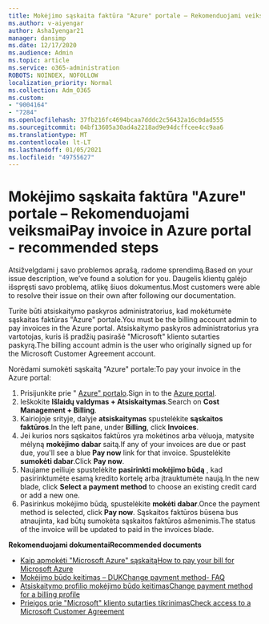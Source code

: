 ```yaml
---
title: Mokėjimo sąskaita faktūra "Azure" portale – Rekomenduojami veiksmai
ms.author: v-aiyengar
author: AshaIyengar21
manager: dansimp
ms.date: 12/17/2020
ms.audience: Admin
ms.topic: article
ms.service: o365-administration
ROBOTS: NOINDEX, NOFOLLOW
localization_priority: Normal
ms.collection: Adm_O365
ms.custom:
- "9004164"
- "7284"
ms.openlocfilehash: 37fb216fc4694bcaa7dddc2c56432a16c0dad555
ms.sourcegitcommit: 04bf13605a30ad4a2218ad9e94dcffcee4cc9aa6
ms.translationtype: MT
ms.contentlocale: lt-LT
ms.lasthandoff: 01/05/2021
ms.locfileid: "49755627"
---
```

# <a name="pay-invoice-in-azure-portal---recommended-steps"></a><span data-ttu-id="5a3d9-102">Mokėjimo sąskaita faktūra "Azure" portale – Rekomenduojami veiksmai</span><span class="sxs-lookup"><span data-stu-id="5a3d9-102">Pay invoice in Azure portal - recommended steps</span></span>

<span data-ttu-id="5a3d9-103">Atsižvelgdami į savo problemos aprašą, radome sprendimą.</span><span class="sxs-lookup"><span data-stu-id="5a3d9-103">Based on your issue description, we’ve found a solution for you.</span></span> <span data-ttu-id="5a3d9-104">Daugelis klientų galėjo išspręsti savo problemą, atlikę šiuos dokumentus.</span><span class="sxs-lookup"><span data-stu-id="5a3d9-104">Most customers were able to resolve their issue on their own after following our documentation.</span></span>

<span data-ttu-id="5a3d9-105">Turite būti atsiskaitymo paskyros administratorius, kad mokėtumėte sąskaitas faktūras "Azure" portale.</span><span class="sxs-lookup"><span data-stu-id="5a3d9-105">You must be the billing account admin to pay invoices in the Azure portal.</span></span> <span data-ttu-id="5a3d9-106">Atsiskaitymo paskyros administratorius yra vartotojas, kuris iš pradžių pasirašė "Microsoft" kliento sutarties paskyrą.</span><span class="sxs-lookup"><span data-stu-id="5a3d9-106">The billing account admin is the user who originally signed up for the Microsoft Customer Agreement account.</span></span> 

<span data-ttu-id="5a3d9-107">Norėdami sumokėti sąskaitą "Azure" portale:</span><span class="sxs-lookup"><span data-stu-id="5a3d9-107">To pay your invoice in the Azure portal:</span></span> 

1. <span data-ttu-id="5a3d9-108">Prisijunkite prie " [Azure" portalo](https://portal.azure.com/).</span><span class="sxs-lookup"><span data-stu-id="5a3d9-108">Sign in to the [Azure portal](https://portal.azure.com/).</span></span>
1. <span data-ttu-id="5a3d9-109">Ieškokite **Išlaidų valdymas + Atsiskaitymas**.</span><span class="sxs-lookup"><span data-stu-id="5a3d9-109">Search on **Cost Management + Billing**.</span></span>
1. <span data-ttu-id="5a3d9-110">Kairiojoje srityje, dalyje **atsiskaitymas** spustelėkite **sąskaitos faktūros**.</span><span class="sxs-lookup"><span data-stu-id="5a3d9-110">In the left pane, under **Billing**, click **Invoices**.</span></span>
1. <span data-ttu-id="5a3d9-111">Jei kurios nors sąskaitos faktūros yra mokėtinos arba vėluoja, matysite mėlyną **mokėjimo dabar** saitą.</span><span class="sxs-lookup"><span data-stu-id="5a3d9-111">If any of your invoices are due or past due, you'll see a blue **Pay now** link for that invoice.</span></span> <span data-ttu-id="5a3d9-112">Spustelėkite **sumokėti dabar**.</span><span class="sxs-lookup"><span data-stu-id="5a3d9-112">Click **Pay now**.</span></span>
1. <span data-ttu-id="5a3d9-113">Naujame peiliuje spustelėkite **pasirinkti mokėjimo būdą** , kad pasirinktumėte esamą kredito kortelę arba įtrauktumėte naują.</span><span class="sxs-lookup"><span data-stu-id="5a3d9-113">In the new blade, click **Select a payment method** to choose an existing credit card or add a new one.</span></span>
1. <span data-ttu-id="5a3d9-114">Pasirinkus mokėjimo būdą, spustelėkite **mokėti dabar**.</span><span class="sxs-lookup"><span data-stu-id="5a3d9-114">Once the payment method is selected, click **Pay now**.</span></span>
<span data-ttu-id="5a3d9-115">Sąskaitos faktūros būsena bus atnaujinta, kad būtų sumokėta sąskaitos faktūros ašmenimis.</span><span class="sxs-lookup"><span data-stu-id="5a3d9-115">The status of the invoice will be updated to paid in the invoices blade.</span></span>

<span data-ttu-id="5a3d9-116">**Rekomenduojami dokumentai**</span><span class="sxs-lookup"><span data-stu-id="5a3d9-116">**Recommended documents**</span></span>

- [<span data-ttu-id="5a3d9-117">Kaip apmokėti "Microsoft Azure" sąskaitą</span><span class="sxs-lookup"><span data-stu-id="5a3d9-117">How to pay your bill for Microsoft Azure</span></span>](https://docs.microsoft.com/azure/cost-management-billing/understand/pay-bill)
- [<span data-ttu-id="5a3d9-118">Mokėjimo būdo keitimas – DUK</span><span class="sxs-lookup"><span data-stu-id="5a3d9-118">Change payment method- FAQ</span></span>](https://docs.microsoft.com/azure/billing/billing-how-to-change-credit-card?WT.mc_id=Portal-Microsoft_Azure_Support#frequently-asked-questions)
- [<span data-ttu-id="5a3d9-119">Atsiskaitymo profilio mokėjimo būdo keitimas</span><span class="sxs-lookup"><span data-stu-id="5a3d9-119">Change payment method for a billing profile</span></span>](https://docs.microsoft.com/azure/cost-management-billing/manage/change-credit-card?WT.mc_id=Portal-Microsoft_Azure_Support#manage-credit-cards-for-a-microsoft-customer-agreement)
- [<span data-ttu-id="5a3d9-120">Prieigos prie "Microsoft" kliento sutarties tikrinimas</span><span class="sxs-lookup"><span data-stu-id="5a3d9-120">Check access to a Microsoft Customer Agreement</span></span>](https://docs.microsoft.com/azure/cost-management-billing/manage/change-credit-card?WT.mc_id=Portal-Microsoft_Azure_Support%22%20%5Cl%20%22manage-credit-cards-for-a-microsoft-customer-agreement%22%20%5Ct%20%22_blank#check-the-type-of-your-account)